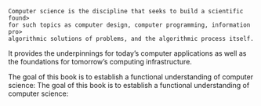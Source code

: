     Computer science is the discipline that seeks to build a scientific found>
    for such topics as computer design, computer programming, information pro>
    algorithmic solutions of problems, and the algorithmic process itself.

It provides the underpinnings for today’s computer applications as well as the foundations for tomorrow’s computing infrastructure.

The goal of this book is to establish a functional understanding of computer science:
The goal of this book is to establish a functional
understanding of computer science:
